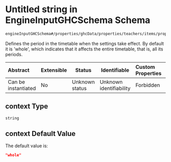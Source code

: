 # Untitled string in EngineInputGHCSchema Schema

```txt
engineInputGHCSchema#/properties/ghcData/properties/teachers/items/properties/settings/items/properties/context
```

Defines the period in the timetable when the settings take effect. By default it is 'whole', which indicates that it affects the entire timetable, that is, all its periods.


| Abstract            | Extensible | Status         | Identifiable            | Custom Properties | Additional Properties | Access Restrictions | Defined In                                                         |
| :------------------ | ---------- | -------------- | ----------------------- | :---------------- | --------------------- | ------------------- | ------------------------------------------------------------------ |
| Can be instantiated | No         | Unknown status | Unknown identifiability | Forbidden         | Allowed               | none                | [ghc.schema.json\*](../out/ghc.schema.json "open original schema") |

## context Type

`string`

## context Default Value

The default value is:

```json
"whole"
```
